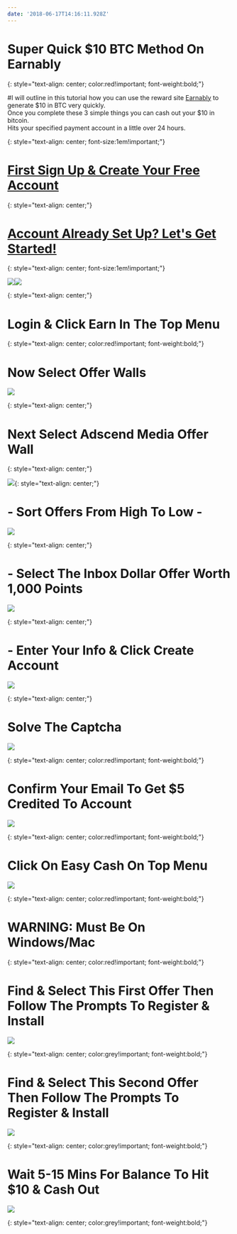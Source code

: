 ```yaml
---
date: '2018-06-17T14:16:11.928Z'
---
```

# <a id="_wcbyik9p97p8"></a>Super Quick $10 BTC Method On Earnably

{: style="text-align: center; color:red!important; font-weight:bold;"}

#<a id="_4paibjdc3o0d"></a>I will outline in this tutorial how you can use the reward site [Earnably](https://earnably.com/i/LucyGotLocks) to generate $10 in BTC very quickly.<br> Once you complete these 3 simple things you can cash out your $10 in bitcoin.<br> Hits your specified payment account in a little over 24 hours.

{: style="text-align: center; font-size:1em!important;"}

# <a id="_snfu3g7bac29"></a>[First Sign Up & Create Your Free Account](https://earnably.com/i/LucyGotLocks)

{: style="text-align: center;"}

# <a id="_snfz3g7bac29"></a>[Account Already Set Up? Let's Get Started!](https://earnably.github.io#start)

{: style="text-align: center; font-size:1em!important;"}

[**![](../../../../images/img-e2bafa2c-15bc-420d-87f2-292b260eefe7.jpg)**](https://earnably.com/i/LucyGotLocks)[**![](../../../../images/img-741866b8-7dfc-43e4-9797-f299c9318e59.png)**](https://earnably.com/i/LucyGotLocks)

{: style="text-align: center;"}

# <a id="start"></a>Login & Click Earn In The Top Menu

{: style="text-align: center; color:red!important; font-weight:bold;"}

# <a id="_wcbyik9p97p8"></a>Now Select Offer Walls

![](../../../../images/img-218b3402-72ed-4e33-8e0b-3126fde9d18d.png)

{: style="text-align: center;"}

# <a id="_wcbyik9p97p8"></a>Next Select Adscend Media Offer Wall

{: style="text-align: center;"}

![](../../../../images/img-1db80ef8-0eb4-47e6-b7df-fab063565332.png){: style="text-align: center;"}

# <a id="_wcbyik9p97p8"></a>- Sort Offers From High To Low -

![](../../../../images/img-f1eda949-e1a7-4a95-81a3-8edd1eff20e3.png)

{: style="text-align: center;"}

# <a id="_wcbyik9p97p8"></a> - Select The Inbox Dollar Offer Worth 1,000 Points

![](../../../../images/img-68c4ec71-d89d-489b-a0a4-678ce806d13e.png)

{: style="text-align: center;"}

# <a id="_wcbyik9p97p8"></a> - Enter Your Info & Click Create Account

![](../../../../images/img-404a971c-6cee-4594-9359-d599ca66d1ea.png)

{: style="text-align: center;"}

# <a id="step1"></a>Solve The Captcha

![](../../../../images/img-007ce812-2653-4d4f-bf38-1f05b7ae9318.png)

{: style="text-align: center; color:red!important; font-weight:bold;"}

# <a id="step2"></a>Confirm Your Email To Get $5 Credited To Account

![](../../../../images/img-a694ab93-92c4-4d13-bfda-c28d0dba1dcc.png)

{: style="text-align: center; color:red!important; font-weight:bold;"}

# <a id="step3"></a>Click On Easy Cash On Top Menu

![](../../../../images/img-7ae6cf97-aa71-4462-86be-a5e56e74b3a9.png)

{: style="text-align: center; color:red!important; font-weight:bold;"}

# <a id="start"></a>WARNING: Must Be On Windows/Mac

{: style="text-align: center; color:red!important; font-weight:bold;"}

# <a id="step4"></a>Find & Select This First Offer Then Follow The Prompts To Register & Install

![](../../../../images/img-d7cddf99-3246-4d14-8d0b-533b68aa8b03.png)

{: style="text-align: center; color:grey!important; font-weight:bold;"}

# <a id="step5"></a>Find & Select This Second Offer Then Follow The Prompts To Register & Install

![](../../../../images/img-9744a0c2-71fa-4a86-bd1b-95afe42632dd.png)

{: style="text-align: center; color:grey!important; font-weight:bold;"}

# <a id="step6"></a>Wait 5-15 Mins For Balance To Hit $10 & Cash Out

![](../../../../images/img-454852aa-924e-4bbc-9a1d-ea8f3423da14.jpg)

{: style="text-align: center; color:grey!important; font-weight:bold;"}